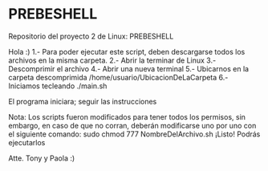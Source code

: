 # PREBESHELL
Repositorio del proyecto 2 de Linux: PREBESHELL


Hola :)
1.- Para poder ejecutar este script, deben descargarse todos los archivos en la misma carpeta.
2.- Abrir la terminar de Linux
3.- Descomprimir el archivo
4.- Abrir una nueva terminal
5.- Ubicarnos en la carpeta descomprimida /home/usuario/UbicacionDeLaCarpeta
6.- Iniciamos tecleando ./main.sh

El programa iniciara; seguir las instrucciones

Nota: Los scripts fueron modificados para tener todos los permisos, sin embargo, en caso de que no corran, deberán modificarse uno por uno con el siguiente comando: sudo chmod 777 NombreDelArchivo.sh
¡Listo! Podrás ejecutarlos

Atte.
Tony y Paola :) 

